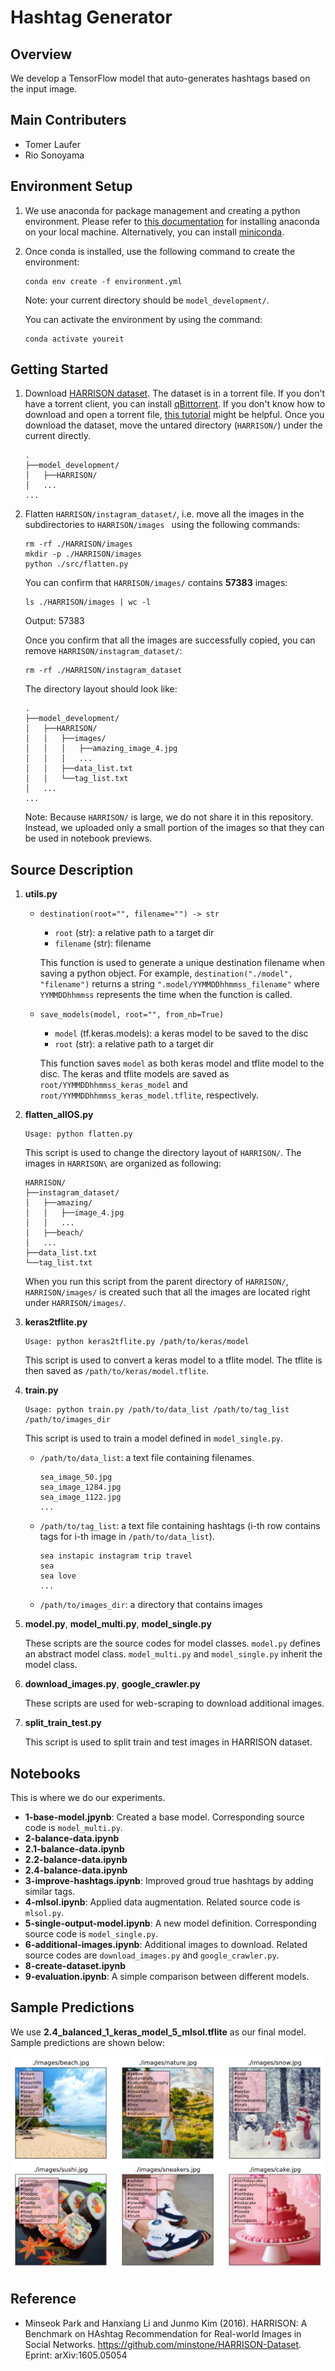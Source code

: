 # Hashtag Generator

## Overview
We develop a TensorFlow model that auto-generates hashtags based on the input image.

## Main Contributers
- Tomer Laufer
- Rio Sonoyama

## Environment Setup

1.  We use anaconda for package management and creating a python environment. Please refer to [this documentation](https://docs.anaconda.com/anaconda/install/) for installing anaconda on your local machine. Alternatively, you can install [miniconda](https://docs.conda.io/en/latest/miniconda.html).

2. Once conda is installed, use the following command to create the environment:
    ```
    conda env create -f environment.yml
    ```
    Note: your current directory should be ```model_development/```. 
    
    You can activate the environment by using the command:
    ```
    conda activate youreit
    ```


## Getting Started

1. Download [HARRISON dataset](https://github.com/minstone/HARRISON-Dataset). The dataset is in a torrent file. If you don't have a torrent client, you can install [qBittorrent](https://www.qbittorrent.org/download.php). If you don't know how to download and open a torrent file, [this tutorial](https://www.wikihow.com/Download-and-Open-Torrent-Files) might be helpful. Once you download the dataset, move the untared directory (```HARRISON/```) under the current directly.
    ```
    .
    ├──model_development/
    │   ├──HARRISON/
    │   ...
    ...
    ```

2. Flatten ```HARRISON/instagram_dataset/```, i.e. move all the images in the subdirectories to ```HARRISON/images ``` using the following commands:
    ```
    rm -rf ./HARRISON/images
    mkdir -p ./HARRISON/images
    python ./src/flatten.py
    ```
    You can confirm that ```HARRISON/images/``` contains **57383** images:
    ```
    ls ./HARRISON/images | wc -l
    ```
    Output: 57383

    Once you confirm that all the images are successfully copied, you can remove ```HARRISON/instagram_dataset/```:
    ```
    rm -rf ./HARRISON/instagram_dataset
    ```


    The directory layout should look like:
    ```
    .
    ├──model_development/
    │   ├──HARRISON/
    │   │   ├──images/
    │   │   │   ├──amazing_image_4.jpg
    │   │   │   ...
    │   │   ├──data_list.txt
    │   │   └──tag_list.txt
    │   ...
    ...
    ```
    Note: Because ```HARRISON/``` is large, we do not share it in this repository. Instead, we uploaded only a small portion of the images so that they can be used in notebook previews.

## Source Description
1. **utils.py**
    - ```destination(root="", filename="") -> str```
        - ```root``` (str): a relative path to a target dir
        - ```filename``` (str): filename
        
        This function is used to generate a unique destination filename when saving a python object. For example, 
        ```destination("./model", "filename")``` returns a string ```".model/YYMMDDhhmmss_filename"``` where ```YYMMDDhhmmss``` represents the time when the function is called.

    - ```save_models(model, root="", from_nb=True)```
        - ```model``` (tf.keras.models): a keras model to be saved to the disc
        - ```root``` (str): a relative path to a target dir

        This function saves ```model``` as both keras model and tflite model to the disc. The keras and tflite models are saved as ```root/YYMMDDhhmmss_keras_model``` and ```root/YYMMDDhhmmss_keras_model.tflite```, respectively.

2. **flatten_allOS.py**
    ```
    Usage: python flatten.py
    ```
    This script is used to change the directory layout of ```HARRISON/```. The images in ```HARRISON\``` are organized as following:
    ```
    HARRISON/
    ├──instagram_dataset/
    │   ├──amazing/
    │   │   ├──image_4.jpg
    │   │   ...
    │   ├──beach/
    │   ...
    ├──data_list.txt
    └──tag_list.txt
    ```
    When you run this script from the parent directory of ```HARRISON/```, ```HARRISON/images/``` is created such that all the images are located right under ```HARRISON/images/```.
    
3. **keras2tflite.py**

    ```
    Usage: python keras2tflite.py /path/to/keras/model
    ```
    This script is used to convert a keras model to a tflite model. The tflite is then saved as ```/path/to/keras/model.tflite```.
    
4. **train.py**
    ```
    Usage: python train.py /path/to/data_list /path/to/tag_list /path/to/images_dir
    ```
    This script is used to train a model defined in `model_single.py`.
    - `/path/to/data_list`: a text file containing filenames.
        ```
        sea_image_50.jpg
        sea_image_1284.jpg
        sea_image_1122.jpg
        ...
        ```
    - `/path/to/tag_list`: a text file containing hashtags (i-th row contains tags for i-th image in `/path/to/data_list`).
        ```
        sea instapic instagram trip travel 
        sea 
        sea love 
        ...
        ```
    - `/path/to/images_dir`: a directory that contains images

5. **model.py**, **model_multi.py**, **model_single.py**

    These scripts are the source codes for model classes. `model.py` defines an abstract model class. `model_multi.py` and `model_single.py` inherit the model class.

6. **download_images.py**, **google_crawler.py**

    These scripts are used for web-scraping to download additional images.

7. **split_train_test.py**
    
    This script is used to split train and test images in HARRISON dataset.
 
    
## Notebooks
This is where we do our experiments.

- **1-base-model.jpynb**: Created a base model. Corresponding source code is `model_multi.py`.
- **2-balance-data.ipynb**
- **2.1-balance-data.ipynb**
- **2.2-balance-data.ipynb**
- **2.4-balance-data.ipynb**
- **3-improve-hashtags.ipynb**: Improved groud true hashtags by adding similar tags.
- **4-mlsol.ipynb**: Applied data augmentation. Related source code is `mlsol.py`.
- **5-single-output-model.ipynb**: A new model definition. Corresponding source code is `model_single.py`.
- **6-additional-images.ipynb**: Additional images to download. Related source codes are `download_images.py` and `google_crawler.py`.
- **8-create-dataset.ipynb**
- **9-evaluation.ipynb**: A simple comparison between different models.

## Sample Predictions
We use **2.4_balanced_1_keras_model_5_mlsol.tflite** as our final model. Sample predictions are shown below:

![sample_predictions](./sample_predictions.png)

## Reference
- Minseok Park and Hanxiang Li and Junmo Kim (2016). HARRISON: A Benchmark on HAshtag Recommendation for Real-world Images in Social Networks. https://github.com/minstone/HARRISON-Dataset. Eprint: arXiv:1605.05054
